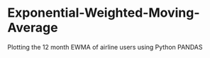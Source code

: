 # Exponential-Weighted-Moving-Average
Plotting the 12 month EWMA of airline users using Python PANDAS
